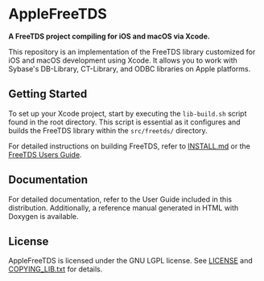 # AppleFreeTDS

**A FreeTDS project compiling for iOS and macOS via Xcode.**

This repository is an implementation of the FreeTDS library customized for iOS and macOS development using Xcode.
It allows you to work with Sybase's DB-Library, CT-Library, and ODBC libraries on Apple platforms.

## Getting Started

To set up your Xcode project, start by executing the `lib-build.sh` script found in the root directory.
This script is essential as it configures and builds the FreeTDS library within the `src/freetds/` directory.

For detailed instructions on building FreeTDS, refer to [INSTALL.md](./src/freetds/INSTALL.md) or the [FreeTDS Users Guide](http://www.freetds.org/userguide/).

## Documentation

For detailed documentation, refer to the User Guide included in this distribution. Additionally, a reference manual generated in HTML with Doxygen is available.

## License

AppleFreeTDS is licensed under the GNU LGPL license. See [LICENSE](./LICENSE) and [COPYING_LIB.txt](./src/freetds/COPYING_LIB.txt) for details.